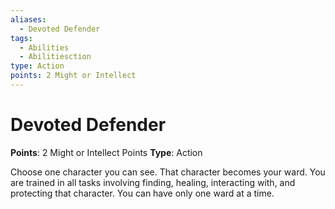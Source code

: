 ```yaml
---
aliases:
  - Devoted Defender
tags:
  - Abilities
  - Abilitiesction
type: Action
points: 2 Might or Intellect
---
```


# Devoted Defender

**Points**: 2 Might or Intellect Points
**Type**: Action

Choose one character you can see. That character becomes your ward. You are trained in all tasks involving finding, healing, interacting with, and protecting that character. You can have only one ward at a time.
